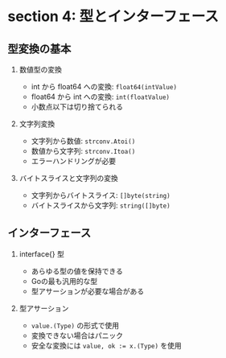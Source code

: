 # section 4: 型とインターフェース

## 型変換の基本
1. 数値型の変換
   - int から float64 への変換: `float64(intValue)`
   - float64 から int への変換: `int(floatValue)`
   - 小数点以下は切り捨てられる

2. 文字列変換
   - 文字列から数値: `strconv.Atoi()` 
   - 数値から文字列: `strconv.Itoa()`
   - エラーハンドリングが必要

3. バイトスライスと文字列の変換
   - 文字列からバイトスライス: `[]byte(string)`
   - バイトスライスから文字列: `string([]byte)`

## インターフェース
1. interface{} 型
   - あらゆる型の値を保持できる
   - Goの最も汎用的な型
   - 型アサーションが必要な場合がある

2. 型アサーション
   - `value.(Type)` の形式で使用
   - 変換できない場合はパニック
   - 安全な変換には `value, ok := x.(Type)` を使用


